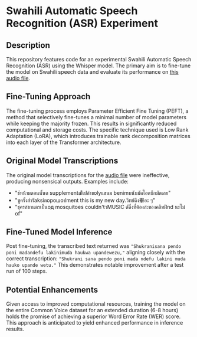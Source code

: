 # Swahili Automatic Speech Recognition (ASR) Experiment

## Description
This repository features code for an experimental Swahili Automatic Speech Recognition (ASR) using the Whisper model. The primary aim is to fine-tune the model on Swahili speech data and evaluate its performance on [this audio file](https://github.com/KevKibe/Finetuning-WhisperSmall-LoRA-Swahili./blob/main/example_swahili.wav).

## Fine-Tuning Approach
The fine-tuning process employs Parameter Efficient Fine Tuning (PEFT), a method that selectively fine-tunes a minimal number of model parameters while keeping the majority frozen. This results in significantly reduced computational and storage costs. The specific technique used is Low Rank Adaptation (LoRA), which introduces trainable rank decomposition matrices into each layer of the Transformer architecture.

## Original Model Transcriptions
The original model transcriptions for the [audio file](https://github.com/KevKibe/Finetuning-WhisperSmall-LoRA-Swahili./blob/main/example_swahili.wav) were ineffective, producing nonsensical outputs. Examples include:
- "ช์หน้ามตอนนั้นต supplementalีเปล่าขolyแขนม benimบนับมัดไอตบึกมัดเลย"
- "ซูครั้งส่ารัaksiตорошоปment this is my new day.วิทย์ดึง畢อะ ๆ"
- "ชุครสธานตรเป็นод mosquitoes couldn'tวMUSIC ดัดิ่งที่ต้องล่ะของคลิทฝัnd นะไม่ of"

## Fine-Tuned Model Inference
Post fine-tuning, the transcribed text returned was ```"Shukranisana pendo poni madandefu lakinimuda haukwa upandewezu,"``` aligning closely with the correct transcription: ```"Shukrani sana pendo poni mada ndefu lakini muda hauko upande wetu."``` This demonstrates notable improvement after a test run of 100 steps.


## Potential Enhancements

Given access to improved computational resources, training the model on the entire Common Voice dataset for an extended duration (6-8 hours) holds the promise of achieving a superior Word Error Rate (WER) score. This approach is anticipated to yield enhanced performance in inference results.
